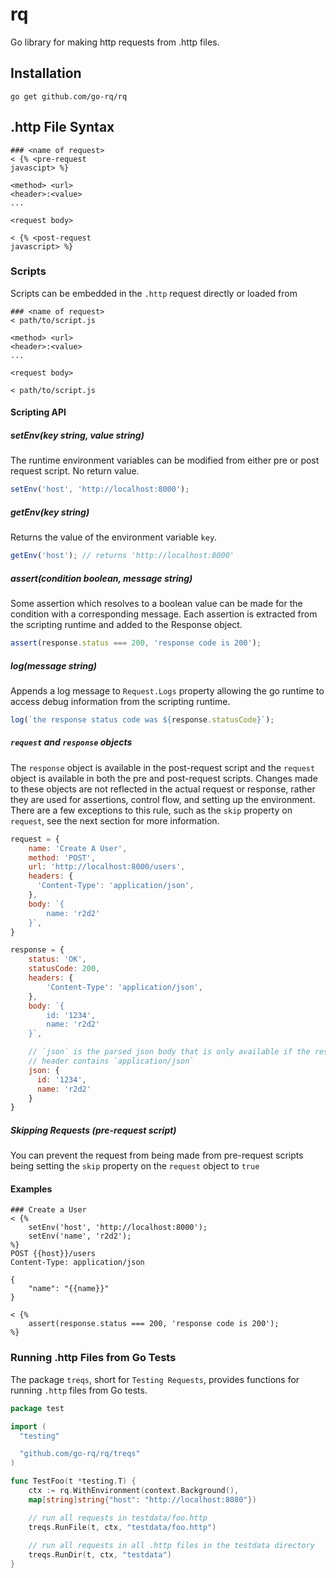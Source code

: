 # rq
Go library for making http requests from .http files.

## Installation

```shell
go get github.com/go-rq/rq
```

## .http File Syntax

```http request
### <name of request>
< {% <pre-request
javascipt> %} 

<method> <url>
<header>:<value>
...

<request body>

< {% <post-request 
javascript> %}
```

### Scripts

Scripts can be embedded in the `.http` request directly or loaded from

```http
### <name of request>
< path/to/script.js

<method> <url>
<header>:<value>
...

<request body>

< path/to/script.js
```

#### Scripting API

##### setEnv(key string, value string)

The runtime environment variables can be modified from either pre or post
request script. No return value.

```javascript
setEnv('host', 'http://localhost:8000');
```

##### getEnv(key string)

Returns the value of the environment variable `key`.

```javascript
getEnv('host'); // returns 'http://localhost:8000'
```

##### assert(condition boolean, message string)

Some assertion which resolves to a boolean value can be made for the
condition with a corresponding message. Each assertion is extracted
from the scripting runtime and added to the Response object.

```javascript
assert(response.status === 200, 'response code is 200');
```

##### log(message string)

Appends a log message to `Request.Logs` property allowing the go
runtime to access debug information from the scripting runtime.

```javascript
log(`the response status code was ${response.statusCode}`);
```

##### `request` and `response` objects

The `response` object is available in the post-request script and the `request`
object is available in both the pre and post-request scripts. Changes made to
these objects are not reflected in the actual request or response, rather they
are used for assertions, control flow, and setting up the environment. There
are a few exceptions to this rule, such as the `skip` property on `request`,
see the next section for more information.

```javascript
request = {
    name: 'Create A User',
    method: 'POST',
    url: 'http://localhost:8000/users',
    headers: {
      'Content-Type': 'application/json',
    }, 
    body: `{
        name: 'r2d2'
    }`,
}
```

```javascript
response = {
    status: 'OK',
    statusCode: 200,
    headers: {
        'Content-Type': 'application/json',
    },
    body: `{
        id: '1234',
        name: 'r2d2'
    }`,

    // `json` is the parsed json body that is only available if the response Content-Type
    // header contains `application/json`
    json: {
      id: '1234',
      name: 'r2d2'
    } 
}
```

##### Skipping Requests (pre-request script)

You can prevent the request from being made from pre-request scripts being
setting the `skip` property on the `request` object to `true`

#### Examples

```http request
### Create a User
< {% 
    setEnv('host', 'http://localhost:8000');
    setEnv('name', 'r2d2');
%}
POST {{host}}/users
Content-Type: application/json

{
    "name": "{{name}}"
}

< {% 
    assert(response.status === 200, 'response code is 200');
%}
```

### Running .http Files from Go Tests

The package `treqs`, short for `Testing Requests`, provides functions
for running `.http` files from Go tests.

```go
package test

import (
  "testing"

  "github.com/go-rq/rq/treqs"
)

func TestFoo(t *testing.T) {
    ctx := rq.WithEnvironment(context.Background(), 
    map[string]string{"host": "http://localhost:8080"}) 

    // run all requests in testdata/foo.http
    treqs.RunFile(t, ctx, "testdata/foo.http")
  
    // run all requests in all .http files in the testdata directory
    treqs.RunDir(t, ctx, "testdata")
}
```
